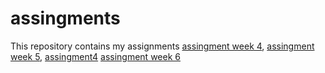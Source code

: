 # assingments
This repository contains my assignments
[assingment week 4](https://github.com/HaijoS/assingments/blob/master/Assignment_week_4%2B%25281%2529.ipynb), 
[assingment week 5](https://github.com/HaijoS/assingments/blob/master/Assignment_week_5%20(1).ipyn),
[assingment4](https://github.com/HaijoS/assingments/blob/master/assignment4%2Bready.ipynb)
[assingment week 6](https://github.com/HaijoS/assingments/blob/master/assignment4%20(2).ipynb)
